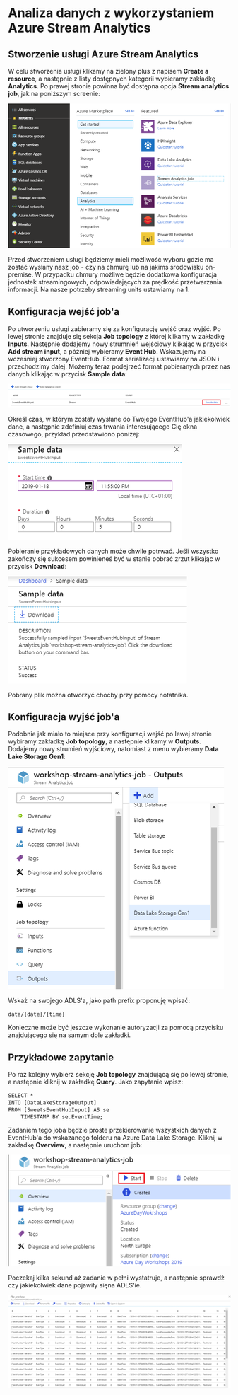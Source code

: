 # Analiza danych z wykorzystaniem Azure Stream Analytics

## Stworzenie usługi Azure Stream Analytics

W celu stworzenia usługi  klikamy na zielony plus z napisem **Create a resource**, a następnie z listy dostępnych kategorii wybieramy zakładkę **Analytics**. Po prawej stronie powinna być dostępna opcja **Stream analytics job**, jak na poniższym screenie:

![](../Imgs/CreateSAJob.png)

Przed stworzeniem usługi będziemy mieli możliwość wyboru gdzie ma zostać wysłany nasz job - czy na chmurę lub na jakimś środowisku on-premise. W przypadku chmury możliwe będzie dodatkowa konfiguracja jednostek streamingowych, odpowiadających za prędkość przetwarzania informacji. Na nasze potrzeby streaming units ustawiamy na 1.

## Konfiguracja wejść job'a

Po utworzeniu usługi zabieramy się za konfigurację wejść oraz wyjść. Po lewej stronie znajduje się sekcja **Job topology** z której klikamy w zakładkę **Inputs**. Następnie dodajemy nowy strumnień wejściowy klikając w przycisk **Add stream input**, a póżniej wybieramy **Event Hub**. Wskazujemy na wcześniej stworzony EventHub. Format serializacji ustawiamy na JSON i przechodzimy dalej. Możemy teraz podejrzeć format pobieranych przez nas danych klikając w przycisk **Sample data**:

![](../Imgs/SAGetSampleData.png)

Określ czas, w którym zostały wysłane do Twojego EventHub'a jakiekolwiek dane, a następnie zdefiniuj czas trwania interesującego Cię okna czasowego, przykład przedstawiono poniżej:

![](../Imgs/SASelectSampleDataPeriod.png)

Pobieranie przykładowych danych może chwile potrwać. Jeśli wszystko zakończy się sukcesem powinieneś być w stanie pobrać zrzut klikając w przycisk **Download**:

![](../Imgs/SADownloadingSampleData.png)

Pobrany plik można otworzyć choćby przy pomocy notatnika.

## Konfiguracja wyjść job'a

Podobnie jak miało to miejsce przy konfiguracji wejść po lewej stronie wybiramy zakładkę **Job topology**, a następnie klikamy w **Outputs**. Dodajemy nowy strumień wyjściowy, natomiast z menu wybieramy **Data Lake Storage Gen1**:

![](../Imgs/SAOutputConfiguration.png)

Wskaż na swojego ADLS'a, jako path prefix proponuję wpisać:

```
data/{date}/{time}
```

Konieczne może być jeszcze wykonanie autoryzacji za pomocą przycisku znajdującego się na samym dole zakładki.

## Przykładowe zapytanie

Po raz kolejny wybierz sekcję **Job topology** znajdującą się po lewej stronie, a następnie kliknij w zakładkę **Query**. Jako zapytanie wpisz:

```
SELECT * 
INTO [DataLakeStorageOutput]
FROM [SweetsEventHubInput] AS se
    TIMESTAMP BY se.EventTime;
```

Zadaniem tego joba będzie proste przekierowanie wszystkich danych z EventHub'a do wskazanego folderu na Azure Data Lake Storage. Kliknij w zakładkę **Overview**, a następnie uruchom job:

![](../Imgs/SAStartJob.png)

Poczekaj kilka sekund aż zadanie w pełni wystatruje, a następnie sprawdź czy jakiekolwiek dane pojawiły sięna ADLS'ie.

![](../Imgs/SADataLakeResult.png)